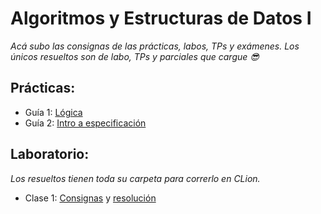 # Algoritmos y Estructuras de Datos I
*Acá subo las consignas de las prácticas, labos, TPs y exámenes. Los únicos resueltos son de labo, TPs y parciales que cargue 😎*

## Prácticas:
- Guía 1: [Lógica](https://github.com/matuneville/uba-algo1/blob/main/Practicas/gu%C3%ADa1.pdf)
- Guía 2: [Intro a especificación](https://github.com/matuneville/uba-algo1/blob/main/Practicas/gu%C3%ADa2.pdf)

## Laboratorio:
*Los resueltos tienen toda su carpeta para correrlo en CLion.*
- Clase 1: [Consignas](https://github.com/matuneville/uba-algo1/blob/main/Labo/Consignas/labo01-ej.pdf) y [resolución](https://github.com/matuneville/uba-algo1/tree/main/Labo/Resueltos/Clase1)
